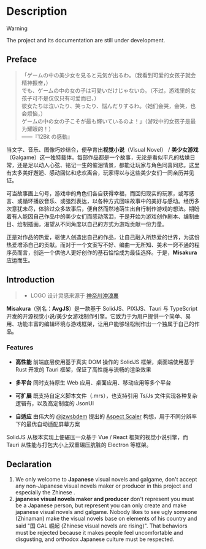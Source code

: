 # Description

> [!WARNING]
> The project and its documentation are still under development.

<!--markdownlint-disable-file MD033-->

<script setup>
  import NpmBadge from '../components/NpmBadge.vue';
</script>

<NpmBadge package="misakura" />

## Preface

> 「ゲームの中の美少女を見ると元気が出るわ。（我看到可爱的女孩子就会精神振奋，）
> <br>でも、ゲームの中の女の子は可愛いだけじゃないの。（不过，游戏里的女孩子可不是仅仅只有可爱而已，）
> <br>彼女たちは泣いたり、笑ったり、悩んだりするわ。（她们会哭，会笑，也会烦恼，）
> <br>ゲームの中の女の子こそが最も輝いているのよ！」（游戏中的女孩子是最为耀眼的！）
> <br>——『12Bit の感動』

当文字、音乐、图像巧妙结合，便孕育出**视觉小说**（Visual Novel） / **美少女游戏**（Galgame）这一独特载体。每部作品都是一个故事，无论是看似平凡的枯燥日常，还是足以动人心弦、铭记一生的催泪情景，都能让玩家与角色同喜同悲。这里有太多美好邂逅、感动回忆和悲欢离合，玩家得以与这些美少女们一同亲历并见证。

可当故事画上句号，游戏中的角色们各自获得幸福，而回归现实的玩家，或写感言、或循环播放音乐、或强烈表达，以各种方式回味故事中的美好与感动。经历多次意犹未尽，体验过众多故事后，便自然而然地萌生出自行制作游戏的想法。期盼着有人能因自己作品中的美少女们而感动落泪，于是开始为游戏创作剧本、编制曲目、绘制插画，渴望从不同角度以自己的方式为游戏贡献一份力量。

正是对作品的热爱，驱使人创造出自己的作品，让自己融入所热爱的世界，为这份热爱增添自己的贡献。而对于一个文案写不好、编曲一无所知、美术一窍不通的程序员而言，创造一个供他人更好创作的基石恰恰成为最佳选择。于是，**Misakura** 应运而生。

## Introduction

> - LOGO 设计灵感来源于 [神奈川沖浪裏](https://ja.wikipedia.org/wiki/%E5%AF%8C%E5%B6%BD%E4%B8%89%E5%8D%81%E5%85%AD%E6%99%AF)

**Misakura**（别名：**AvgJS**）是一款基于 SolidJS、PIXIJS、Tauri 与 TypeScript 开发的开源视觉小说/美少女游戏制作引擎。它致力于为用户提供一个简单、易用、功能丰富的编辑环境与游戏框架，让用户能够轻松制作出一个独属于自己的作品。

### Features

- **高性能**
  前端底层使用基于真实 DOM 操作的 SolidJS 框架，桌面端使用基于 Rust 开发的 Tauri 框架，保证了高性能与流畅的渲染效果

- **多平台**
  同时支持原生 Web 应用、桌面应用、移动应用等多个平台

- **可扩展**
  既支持自定义脚本文件（.mrs），也支持引用 Ts/Js 文件实现各种复杂逻辑有，以及高定制度的 JsonUI

- **自适应**
  由伟大的 [@jzwsbdem](https://github.com/jzwsbdem) 提出的 [Aspect Scaler](./aspect) 构想，用于不同分辨率下的最优自动适配屏幕方案

SolidJS 从根本实现上便碾压一众基于 Vue / React 框架的视觉小说引擎，而 Tauri 从性能与打包大小上双重碾压肮脏的 Electron 等框架。

## Declaration

1. We only welcome to **Japanese** visual novels and galgame, don't accept any non-Japanese visual novels maker or producer in this project and especially the Zhinese .
2. **japanese visual novels maker and producer** don't represent you must be a Japanese person, but represent you can only create and make japanese visual novels and galgame. Nobody likes to see ugly someone (Zhinaman) make the visual novels base on elements of his country and said "国 GAL 崛起 (Zhinese visual novels are rising)". That behaviors must be rejected because it makes people feel uncomfortable and disgusting, and orthodox Japanese culture must be respected.
